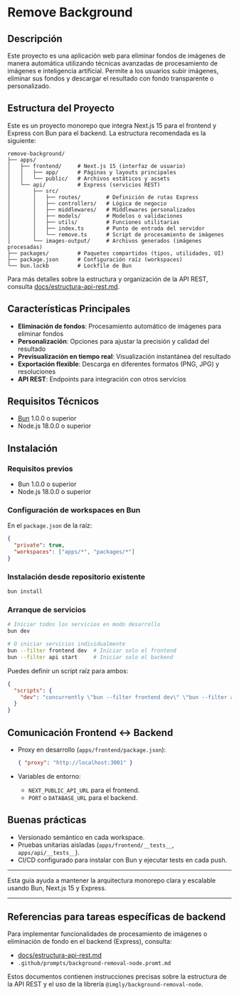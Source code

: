 # Remove Background

## Descripción

Este proyecto es una aplicación web para eliminar fondos de imágenes de manera automática utilizando técnicas avanzadas de procesamiento de imágenes e inteligencia artificial. Permite a los usuarios subir imágenes, eliminar sus fondos y descargar el resultado con fondo transparente o personalizado.

## Estructura del Proyecto

Este es un proyecto monorepo que integra Next.js 15 para el frontend y Express con Bun para el backend. La estructura recomendada es la siguiente:

```plaintext
remove-background/
├── apps/
│   ├── frontend/     # Next.js 15 (interfaz de usuario)
│   │   ├── app/      # Páginas y layouts principales
│   │   └── public/   # Archivos estáticos y assets
│   └── api/          # Express (servicios REST)
│       ├── src/
│       │   ├── routes/        # Definición de rutas Express
│       │   ├── controllers/   # Lógica de negocio
│       │   ├── middlewares/   # Middlewares personalizados
│       │   ├── models/        # Modelos o validaciones
│       │   ├── utils/         # Funciones utilitarias
│       │   ├── index.ts       # Punto de entrada del servidor
│       │   └── remove.ts      # Script de procesamiento de imágenes
│       └── images-output/     # Archivos generados (imágenes procesadas)
├── packages/         # Paquetes compartidos (tipos, utilidades, UI)
├── package.json      # Configuración raíz (workspaces)
└── bun.lockb         # Lockfile de Bun
```

Para más detalles sobre la estructura y organización de la API REST, consulta [docs/estructura-api-rest.md](docs/estructura-api-rest.md).

## Características Principales

- **Eliminación de fondos**: Procesamiento automático de imágenes para eliminar fondos
- **Personalización**: Opciones para ajustar la precisión y calidad del resultado
- **Previsualización en tiempo real**: Visualización instantánea del resultado
- **Exportación flexible**: Descarga en diferentes formatos (PNG, JPG) y resoluciones
- **API REST**: Endpoints para integración con otros servicios

## Requisitos Técnicos

- [Bun](https://bun.sh/) 1.0.0 o superior
- Node.js 18.0.0 o superior

## Instalación

### Requisitos previos
- Bun 1.0.0 o superior
- Node.js 18.0.0 o superior

### Configuración de workspaces en Bun

En el `package.json` de la raíz:

```json
{
  "private": true,
  "workspaces": ["apps/*", "packages/*"]
}
```

### Instalación desde repositorio existente

```bash
bun install
```

### Arranque de servicios

```bash
# Iniciar todos los servicios en modo desarrollo
bun dev

# O iniciar servicios individualmente
bun --filter frontend dev  # Iniciar solo el frontend
bun --filter api start     # Iniciar solo el backend
```

Puedes definir un script raíz para ambos:

```json
{
  "scripts": {
    "dev": "concurrently \"bun --filter frontend dev\" \"bun --filter api start\""
  }
}
```

## Comunicación Frontend ↔ Backend

- Proxy en desarrollo (`apps/frontend/package.json`):

  ```json
  { "proxy": "http://localhost:3001" }
  ```

- Variables de entorno:
  - `NEXT_PUBLIC_API_URL` para el frontend.
  - `PORT` o `DATABASE_URL` para el backend.

## Buenas prácticas

- Versionado semántico en cada workspace.
- Pruebas unitarias aisladas (`apps/frontend/__tests__`, `apps/api/__tests__`).
- CI/CD configurado para instalar con Bun y ejecutar tests en cada push.

---

Esta guía ayuda a mantener la arquitectura monorepo clara y escalable usando Bun, Next.js 15 y Express.

---

## Referencias para tareas específicas de backend

Para implementar funcionalidades de procesamiento de imágenes o eliminación de fondo en el backend (Express), consulta:

- [docs/estructura-api-rest.md](docs/estructura-api-rest.md)
- `.github/prompts/background-removal-node.promt.md`

Estos documentos contienen instrucciones precisas sobre la estructura de la API REST y el uso de la librería `@imgly/background-removal-node`.
